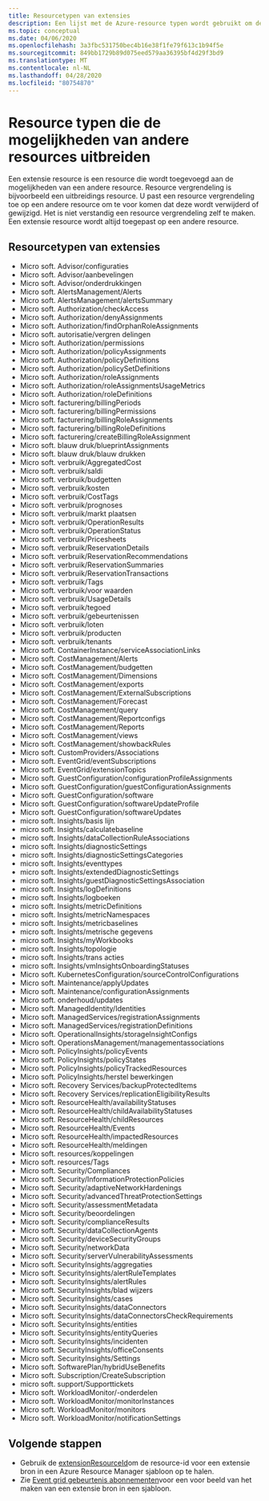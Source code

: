 ```yaml
---
title: Resourcetypen van extensies
description: Een lijst met de Azure-resource typen wordt gebruikt om de mogelijkheden van andere resource typen uit te breiden.
ms.topic: conceptual
ms.date: 04/06/2020
ms.openlocfilehash: 3a3fbc531750bec4b16e38f1fe79f613c1b94f5e
ms.sourcegitcommit: 849bb1729b89d075eed579aa36395bf4d29f3bd9
ms.translationtype: MT
ms.contentlocale: nl-NL
ms.lasthandoff: 04/28/2020
ms.locfileid: "80754870"
---
```

# <a name="resource-types-that-extend-capabilities-of-other-resources"></a>Resource typen die de mogelijkheden van andere resources uitbreiden

Een extensie resource is een resource die wordt toegevoegd aan de mogelijkheden van een andere resource. Resource vergrendeling is bijvoorbeeld een uitbreidings resource. U past een resource vergrendeling toe op een andere resource om te voor komen dat deze wordt verwijderd of gewijzigd. Het is niet verstandig een resource vergrendeling zelf te maken. Een extensie resource wordt altijd toegepast op een andere resource.

## <a name="extension-resource-types"></a>Resourcetypen van extensies

- Micro soft. Advisor/configuraties
- Micro soft. Advisor/aanbevelingen
- Micro soft. Advisor/onderdrukkingen
- Micro soft. AlertsManagement/Alerts
- Micro soft. AlertsManagement/alertsSummary
- Micro soft. Authorization/checkAccess
- Micro soft. Authorization/denyAssignments
- Micro soft. Authorization/findOrphanRoleAssignments
- Micro soft. autorisatie/vergren delingen
- Micro soft. Authorization/permissions
- Micro soft. Authorization/policyAssignments
- Micro soft. Authorization/policyDefinitions
- Micro soft. Authorization/policySetDefinitions
- Micro soft. Authorization/roleAssignments
- Micro soft. Authorization/roleAssignmentsUsageMetrics
- Micro soft. Authorization/roleDefinitions
- Micro soft. facturering/billingPeriods
- Micro soft. facturering/billingPermissions
- Micro soft. facturering/billingRoleAssignments
- Micro soft. facturering/billingRoleDefinitions
- Micro soft. facturering/createBillingRoleAssignment
- Micro soft. blauw druk/blueprintAssignments
- Micro soft. blauw druk/blauw drukken
- Micro soft. verbruik/AggregatedCost
- Micro soft. verbruik/saldi
- Micro soft. verbruik/budgetten
- Micro soft. verbruik/kosten
- Micro soft. verbruik/CostTags
- Micro soft. verbruik/prognoses
- Micro soft. verbruik/markt plaatsen
- Micro soft. verbruik/OperationResults
- Micro soft. verbruik/OperationStatus
- Micro soft. verbruik/Pricesheets
- Micro soft. verbruik/ReservationDetails
- Micro soft. verbruik/ReservationRecommendations
- Micro soft. verbruik/ReservationSummaries
- Micro soft. verbruik/ReservationTransactions
- Micro soft. verbruik/Tags
- Micro soft. verbruik/voor waarden
- Micro soft. verbruik/UsageDetails
- Micro soft. verbruik/tegoed
- Micro soft. verbruik/gebeurtenissen
- Micro soft. verbruik/loten
- Micro soft. verbruik/producten
- Micro soft. verbruik/tenants
- Micro soft. ContainerInstance/serviceAssociationLinks
- Micro soft. CostManagement/Alerts
- Micro soft. CostManagement/budgetten
- Micro soft. CostManagement/Dimensions
- Micro soft. CostManagement/exports
- Micro soft. CostManagement/ExternalSubscriptions
- Micro soft. CostManagement/Forecast
- Micro soft. CostManagement/query
- Micro soft. CostManagement/Reportconfigs
- Micro soft. CostManagement/Reports
- Micro soft. CostManagement/views
- Micro soft. CostManagement/showbackRules
- Micro soft. CustomProviders/Associations
- Micro soft. EventGrid/eventSubscriptions
- Micro soft. EventGrid/extensionTopics
- Micro soft. GuestConfiguration/configurationProfileAssignments
- Micro soft. GuestConfiguration/guestConfigurationAssignments
- Micro soft. GuestConfiguration/software
- Micro soft. GuestConfiguration/softwareUpdateProfile
- Micro soft. GuestConfiguration/softwareUpdates
- micro soft. Insights/basis lijn
- micro soft. Insights/calculatebaseline
- micro soft. Insights/dataCollectionRuleAssociations
- micro soft. Insights/diagnosticSettings
- micro soft. Insights/diagnosticSettingsCategories
- micro soft. Insights/eventtypes
- micro soft. Insights/extendedDiagnosticSettings
- micro soft. Insights/guestDiagnosticSettingsAssociation
- micro soft. Insights/logDefinitions
- micro soft. Insights/logboeken
- micro soft. Insights/metricDefinitions
- micro soft. Insights/metricNamespaces
- micro soft. Insights/metricbaselines
- micro soft. Insights/metrische gegevens
- micro soft. Insights/myWorkbooks
- micro soft. Insights/topologie
- micro soft. Insights/trans acties
- micro soft. Insights/vmInsightsOnboardingStatuses
- Micro soft. KubernetesConfiguration/sourceControlConfigurations
- Micro soft. Maintenance/applyUpdates
- Micro soft. Maintenance/configurationAssignments
- Micro soft. onderhoud/updates
- Micro soft. ManagedIdentity/Identities
- Micro soft. ManagedServices/registrationAssignments
- Micro soft. ManagedServices/registrationDefinitions
- Micro soft. OperationalInsights/storageInsightConfigs
- Micro soft. OperationsManagement/managementassociations
- Micro soft. PolicyInsights/policyEvents
- Micro soft. PolicyInsights/policyStates
- Micro soft. PolicyInsights/policyTrackedResources
- Micro soft. PolicyInsights/herstel bewerkingen
- Micro soft. Recovery Services/backupProtectedItems
- Micro soft. Recovery Services/replicationEligibilityResults    
- Micro soft. ResourceHealth/availabilityStatuses
- Micro soft. ResourceHealth/childAvailabilityStatuses
- Micro soft. ResourceHealth/childResources
- Micro soft. ResourceHealth/Events
- Micro soft. ResourceHealth/impactedResources
- Micro soft. ResourceHealth/meldingen
- Micro soft. resources/koppelingen
- Micro soft. resources/Tags
- Micro soft. Security/Compliances
- Micro soft. Security/InformationProtectionPolicies
- Micro soft. Security/adaptiveNetworkHardenings
- Micro soft. Security/advancedThreatProtectionSettings
- Micro soft. Security/assessmentMetadata
- Micro soft. Security/beoordelingen
- Micro soft. Security/complianceResults
- Micro soft. Security/dataCollectionAgents
- Micro soft. Security/deviceSecurityGroups
- Micro soft. Security/networkData
- Micro soft. Security/serverVulnerabilityAssessments
- Micro soft. SecurityInsights/aggregaties
- Micro soft. SecurityInsights/alertRuleTemplates
- Micro soft. SecurityInsights/alertRules
- Micro soft. SecurityInsights/blad wijzers
- Micro soft. SecurityInsights/cases
- Micro soft. SecurityInsights/dataConnectors
- Micro soft. SecurityInsights/dataConnectorsCheckRequirements
- Micro soft. SecurityInsights/entities
- Micro soft. SecurityInsights/entityQueries
- Micro soft. SecurityInsights/incidenten
- Micro soft. SecurityInsights/officeConsents
- Micro soft. SecurityInsights/Settings
- Micro soft. SoftwarePlan/hybridUseBenefits
- Micro soft. Subscription/CreateSubscription
- micro soft. support/Supporttickets
- Micro soft. WorkloadMonitor/-onderdelen
- Micro soft. WorkloadMonitor/monitorInstances
- Micro soft. WorkloadMonitor/monitors
- Micro soft. WorkloadMonitor/notificationSettings

## <a name="next-steps"></a>Volgende stappen

- Gebruik de [extensionResourceId](../templates/template-functions-resource.md#extensionresourceid)om de resource-id voor een extensie bron in een Azure Resource Manager sjabloon op te halen.
- Zie [Event grid gebeurtenis abonnementen](/azure/templates/microsoft.eventgrid/2019-06-01/eventsubscriptions)voor een voor beeld van het maken van een extensie bron in een sjabloon.

